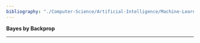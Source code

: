 ```yaml
---
bibliography: "./Computer-Science/Artificial-Intelligence/Machine-Learning/papers.bib"
---
```


**Bayes by Backprop**

---